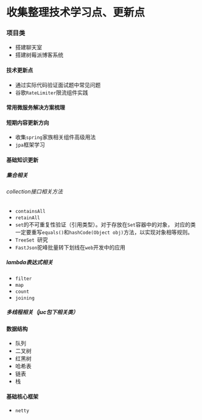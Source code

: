 # 收集整理技术学习点、更新点

### 项目类

- 搭建聊天室
- 搭建树莓派博客系统



#### 技术更新点

- 通过实际代码验证面试题中常见问题
- 谷歌`RateLimiter`限流组件实践

#### 常用微服务解决方案梳理



#### 短期内容更新方向

- 收集`spring`家族相关组件高级用法
- `jpa`框架学习



#### 基础知识更新

##### 集合相关

###### collection接口相关方法

- `containsAll`
- `retainAll`
- `set`的不可重复性验证（引用类型）。对于存放在`Set`容器中的对象， 对应的类一定要重写`equals()`和`hashCode(Object obj)`方法，以实现对象相等规则。
- `TreeSet `研究
- `FastJson`驼峰批量转下划线在`web`开发中的应用

##### lambda表达式相关

- `filter`
- `map`
- `count`
- `joining`



##### 多线程相关（juc包下相关类）



#### 数据结构

- 队列
- 二叉树
- 红黑树
- 哈希表
- 链表
- 栈



#### 基础核心框架

- `netty`